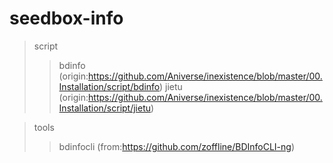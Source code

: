 # seedbox-info
   > script
   >> bdinfo (origin:https://github.com/Aniverse/inexistence/blob/master/00.Installation/script/bdinfo)
   >> jietu (origin:https://github.com/Aniverse/inexistence/blob/master/00.Installation/script/jietu)
   
   > tools
   >> bdinfocli (from:https://github.com/zoffline/BDInfoCLI-ng)

